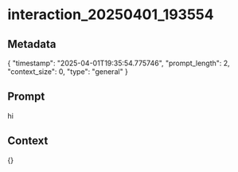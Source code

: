 # interaction_20250401_193554

## Metadata
{
  "timestamp": "2025-04-01T19:35:54.775746",
  "prompt_length": 2,
  "context_size": 0,
  "type": "general"
}

## Prompt
hi

## Context
{}
